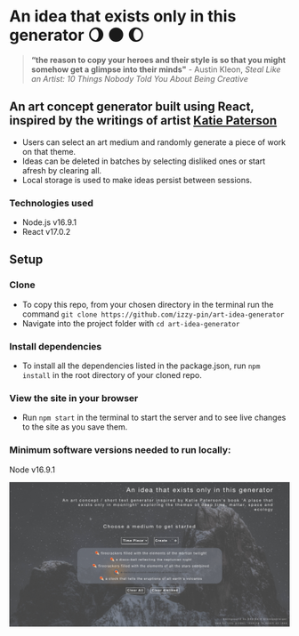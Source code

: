 # An idea that exists only in this generator 🌖 🌑 🌔

> **“the reason to copy your heroes and their style is so that you might somehow get a glimpse into their minds"** - Austin Kleon, _Steal Like an Artist: 10 Things Nobody Told You About Being Creative_

## An art concept generator built using React, inspired by the writings of artist [Katie Paterson](http://katiepaterson.org/)

- Users can select an art medium and randomly generate a piece of work on that theme.
- Ideas can be deleted in batches by selecting disliked ones or start afresh by clearing all.
- Local storage is used to make ideas persist between sessions.

### Technologies used

- Node.js v16.9.1
- React v17.0.2

## Setup

### Clone

- To copy this repo, from your chosen directory in the terminal run the command `git clone https://github.com/izzy-pin/art-idea-generator`
- Navigate into the project folder with `cd art-idea-generator`

### Install dependencies

- To install all the dependencies listed in the package.json, run `npm install` in the root directory of your cloned repo.

### View the site in your browser

- Run `npm start` in the terminal to start the server and to see live changes to the site as you save them.

### Minimum software versions needed to run locally:

Node v16.9.1

![a screenshot of the app with idea list populated](src/images/gen.png)
